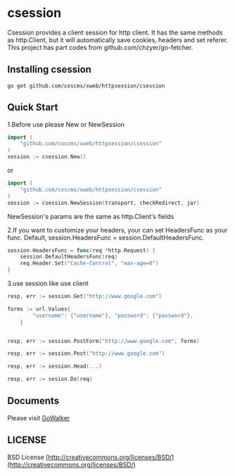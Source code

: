 # csession


Csession provides a client session for http client. It has the same methods as http.Client, but it will automatically save cookies, headers and set referer. This project has part codes from github.com/chzyer/go-fetcher.


## Installing csession

	go get github.com/coscms/xweb/httpsession/csession

## Quick Start

1.Before use please New or NewSession
 
```Go
import (
	"github.com/coscms/xweb/httpsession/csession"
)
session := csession.New()
```

or

```Go
import (
	"github.com/coscms/xweb/httpsession/csession"
)
session := csession.NewSession(transport, checkRedirect, jar)
```
NewSession's params are the same as http.Client's fields

2.If you want to customize your headers, your can set HeadersFunc as your func. Default, session.HeadersFunc = session.DefaultHeadersFunc.

```Go
session.HeadersFunc = func(req *http.Request) {
	session.DefaultHeadersFunc(req)
	req.Header.Set("Cache-Control", "max-age=0")
}
```

3.use session like use client

```Go
resp, err := session.Get("http://www.google.com")

forms := url.Values{
		"username": {"username"}, "password": {"password"},
	}


resp, err := session.PostForm("http://www.google.com", forms)

resp, err := session.Post("http://www.google.com")

resp, err := session.Head(...)

resp, err := sesion.Do(req)

```

## Documents 

Please visit [GoWalker](http://gowalker.org/github.com/coscms/xweb/httpsession/csession)


## LICENSE

 BSD License
 [http://creativecommons.org/licenses/BSD/](http://creativecommons.org/licenses/BSD/)
